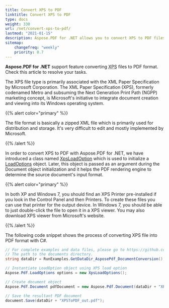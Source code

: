 ```yaml
---
title: Convert XPS to PDF
linktitle: Convert XPS to PDF
type: docs
weight: 330
url: /net/convert-xps-to-pdf/
lastmod: "2021-01-15"
description: Aspose.PDF for .NET allows you to convert XPS to PDF files with a class named XpsLoadOptions. Check code snippet to solve this task. 
sitemap:
    changefreq: "weekly"
    priority: 0.7
---
```


**Aspose.PDF for .NET** support feature converting <abbr title="XML Paper Specification">XPS</abbr> files to PDF format. Check this article to resolve your tasks.

The XPS file type is primarily associated with the XML Paper Specification by Microsoft Corporation. The XML Paper Specification (XPS), formerly codenamed Metro and subsuming the Next Generation Print Path (NGPP) marketing concept, is Microsoft's initiative to integrate document creation and viewing into its Windows operating system.

{{% alert color="primary" %}}

The file format is basically a zipped XML file which is primarily used for distribution and storage. It's very difficult to edit and mostly implemented by Microsoft.

{{% /alert %}}

In order to convert XPS to PDF with Aspose.PDF for .NET, we have introduced a class named [XpsLoadOption](https://apireference.aspose.com/pdf/net/aspose.pdf/xpsloadoptions) which is used to initialize a [LoadOptions](https://apireference.aspose.com/pdf/net/aspose.pdf/loadoptions) object. Later, this object is passed as an argument during the Document object initialization and it helps the PDF rendering engine to determine the source document's input format.

{{% alert color="primary" %}}

In both XP and Windows 7, you should find an XPS Printer pre-installed if you look in the Control Panel and then Printers. To create these files you can use that printer for the output device. In Windows 7, you should be able to just double-click the file to open it in a XPS viewer. You may also download XPS viewer from Microsoft's website.

{{% /alert %}}

The following code snippet shows the process of converting XPS file into PDF format with C#.

```csharp
// For complete examples and data files, please go to https://github.com/aspose-pdf/Aspose.PDF-for-.NET
// The path to the documents directory.
string dataDir = RunExamples.GetDataDir_AsposePdf_DocumentConversion();

// Instantiate LoadOption object using XPS load option
Aspose.Pdf.LoadOptions options = new XpsLoadOptions();

// Create document object
Aspose.Pdf.Document pdfDocument = new Aspose.Pdf.Document(dataDir + "XPSToPDF.xps", options);

// Save the resultant PDF document
document.Save(dataDir + "XPSToPDF_out.pdf");
```
